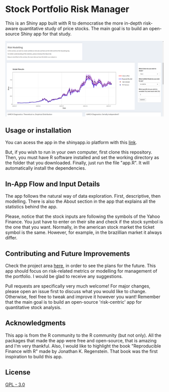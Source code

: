 # Stock Portfolio Risk Manager

This is an Shiny app built with R to democratise the more in-depth risk-aware quantitative study of price stocks. The main goal is to build an open-source Shiny app for that study.

![Dashboard](images/example.png)

## Usage or installation

You can acess the app in the shinyapp.io platform with this [link](https://adriel-martins.shinyapps.io/Portfolio_Manager/?_ga=2.210384469.1377155949.1589635077-482263549.1556407394).

But, if you wish to run in your own computer, first clone this repository. Then, you must have R software installed and set the working directory as the folder that you downloaded. Finally, just run the file "app.R". It will automatically install the dependencies.

## In-App Flow and Input Details

The app follows the natural way of data exploration. First, descriptive, then modelling. There is also the About section in the app that explains all the statistics behind the app.

Please, notice that the stock inputs are following the symbols of the Yahoo Finance. You just have to enter on their site and check if the stock symbol is the one that you want. Normally, in the american stock market the ticket symbol is the same. However, for example, in the brazillian market it always differ. 

## Contributing and Future Improvements

Check the project area [here](https://github.com/Martins6/Stock_Portfolio_Manager/projects/1), in order to see the plans for the future. This app should focus on risk-related metrics or modelling for management of the portfolio. I would be glad to receive any suggestions.

Pull requests are specifically very much welcome! For major changes, please open an issue first to discuss what you would like to change. Otherwise, feel free to tweak and improve it however you want! Remember that the main goal is to build an open-source 'risk-centric' app for quantitative stock analysis.

## Acknowledgments

This app is from the R community to the R community (but not only). All the packages that made the app were free and open-source, that is amazing and I'm very thankful. Also, I would like to highlight the book "Reproducible Finance with R" made by Jonathan K. Regenstein. That book was the first inspiration to build this app.

## License
[GPL - 3.0](https://choosealicense.com/licenses/gpl-3.0/)
